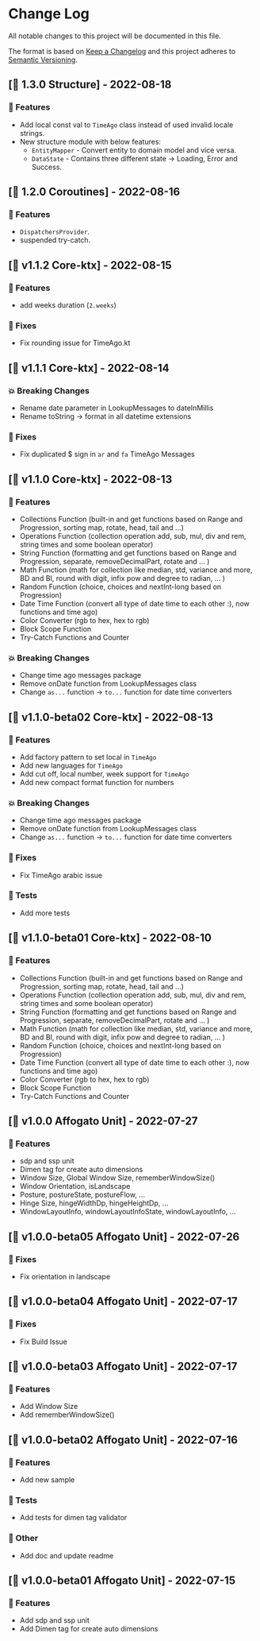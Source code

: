 # Change Log

All notable changes to this project will be documented in this file.

The format is based on [Keep a Changelog](http://keepachangelog.com/)
and this project adheres to [Semantic Versioning](http://semver.org/).

## [🎉 1.3.0 Structure] - 2022-08-18

### 🚀 Features

* Add local const val to `TimeAgo` class instead of used invalid locale strings.
* New structure module with below features:
	* `EntityMapper` - Convert entity to domain model and vice versa.
	* `DataState` - Contains three different state -> Loading, Error and Success.

## [🎉 1.2.0 Coroutines] - 2022-08-16

### 🚀 Features

* `DispatchersProvider`.
* suspended try-catch.

## [🐛 v1.1.2 Core-ktx] - 2022-08-15

### 🚀 Features

* add weeks duration (`2.weeks`)

### 🐛 Fixes

* Fix rounding issue for TimeAgo.kt

## [🐛 v1.1.1 Core-ktx] - 2022-08-14

### 💥 Breaking Changes

* Rename date parameter in LookupMessages to dateInMillis
* Rename toString -> format in all datetime extensions

### 🐛 Fixes

* Fix duplicated $ sign in `ar` and `fa` TimeAgo Messages

## [🎉 v1.1.0 Core-ktx] - 2022-08-13

### 🚀 Features

* Collections Function (built-in and get functions based on Range and Progression, sorting map,
  rotate, head, tail and ...)
* Operations Function (collection operation add, sub, mul, div and rem, string times and some
  boolean operator)
* String Function (formatting and get functions based on Range and Progression, separate,
  removeDecimalPart, rotate and ... )
* Math Function (math for collection like median, std, variance and more, BD and BI, round with
  digit, infix pow and degree to radian, ... )
* Random Function (choice, choices and nextInt-long based on Progression)
* Date Time Function (convert all type of date time to each other :), now functions and time ago)
* Color Converter (rgb to hex, hex to rgb)
* Block Scope Function
* Try-Catch Functions and Counter

### 💥 Breaking Changes

* Change time ago messages package
* Remove onDate function from LookupMessages class
* Change `as...` function -> `to...` function for date time converters

## [🎉 v1.1.0-beta02 Core-ktx] - 2022-08-13

### 🚀 Features

* Add factory pattern to set local in `TimeAgo`
* Add new languages for `TimeAgo`
* Add cut off, local number, week support for `TimeAgo`
* Add new compact format function for numbers

### 💥 Breaking Changes

* Change time ago messages package
* Remove onDate function from LookupMessages class
* Change `as...` function -> `to...` function for date time converters

### 🐛 Fixes

* Fix TimeAgo arabic issue

### 🧪 Tests

* Add more tests

## [🎉 v1.1.0-beta01 Core-ktx] - 2022-08-10

### 🚀 Features

* Collections Function (built-in and get functions based on Range and Progression, sorting map,
  rotate, head, tail and ...)
* Operations Function (collection operation add, sub, mul, div and rem, string times and some
  boolean operator)
* String Function (formatting and get functions based on Range and Progression, separate,
  removeDecimalPart, rotate and ... )
* Math Function (math for collection like median, std, variance and more, BD and BI, round with
  digit, infix pow and degree to radian, ... )
* Random Function (choice, choices and nextInt-long based on Progression)
* Date Time Function (convert all type of date time to each other :), now functions and time ago)
* Color Converter (rgb to hex, hex to rgb)
* Block Scope Function
* Try-Catch Functions and Counter

## [🎉 v1.0.0 Affogato Unit] - 2022-07-27

### 🚀 Features

* sdp and ssp unit
* Dimen tag for create auto dimensions
* Window Size, Global Window Size, rememberWindowSize()
* Window Orientation, isLandscape
* Posture, postureState, postureFlow, ...
* Hinge Size, hingeWidthDp, hingeHeightDp, ...
* WindowLayoutInfo, windowLayoutInfoState, windowLayoutInfo, ...

## [🎉 v1.0.0-beta05 Affogato Unit] - 2022-07-26

### 🐛 Fixes

* Fix orientation in landscape

## [🎉 v1.0.0-beta04 Affogato Unit] - 2022-07-17

### 🐛 Fixes

* Fix Build Issue

## [🎉 v1.0.0-beta03 Affogato Unit] - 2022-07-17

### 🚀 Features

* Add Window Size
* Add rememberWindowSize()

## [🎉 v1.0.0-beta02 Affogato Unit] - 2022-07-16

### 🚀 Features

* Add new sample

### 🧪 Tests

* Add tests for dimen tag validator

### 💭 Other

* Add doc and update readme

## [🎉 v1.0.0-beta01 Affogato Unit] - 2022-07-15

### 🚀 Features

* Add sdp and ssp unit
* Add Dimen tag for create auto dimensions
